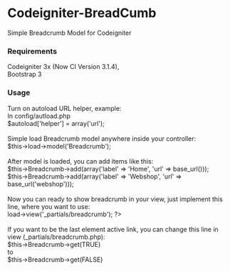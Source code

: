 # Codeigniter-BreadCumb
Simple Breadcrumb Model for Codeigniter

<h3>Requirements</h3>
Codeigniter 3x (Now CI Version 3.1.4), <br>
Bootstrap 3<br>

<h3>Usage</h3>
Turn on autoload URL helper, example:<br>
In config/autload.php<br>
$autoload['helper'] = array('url');<br><br>
Simple load Breadcrumb model anywhere inside your controller:<br>
$this->load->model('Breadcrumb');<br><br>
After model is loaded, you can add items like this:<br>
$this->Breadcrumb->add(array('label' => 'Home', 'url' => base_url()));<br>
$this->Breadcrumb->add(array('label' => 'Webshop', 'url' => base_url('webshop')));<br><br>
Now you can ready to show breadcrumb in your view, just implement this line, where you want to use:<br>
<?php $this->load->view('_partials/breadcrumb'); ?><br><br>
If you want to be the last element active link, you can change this line in view (_partials/breadcrumb.php):<br>
$this->Breadcrumb->get(TRUE)<br>
to<br>
$this->Breadcrumb->get(FALSE)<br>
